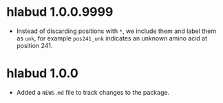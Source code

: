 # hlabud 1.0.0.9999

* Instead of discarding positions with `*`, we include them and label them as `unk`, for example `pos241_unk` indicates an unknown amino acid at position 241.

# hlabud 1.0.0

* Added a `NEWS.md` file to track changes to the package.
